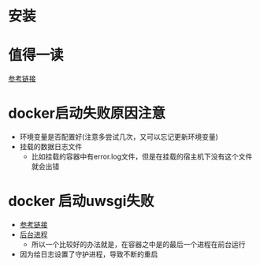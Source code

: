 # 安装

# 值得一读

[参考链接](https://yeasy.gitbook.io/docker_practice/image/dockerfile/cmd)

# docker启动失败原因注意

- 环境变量是否配置好(注意多尝试几次，又可以忘记更新环境变量)
- 挂载的数据日志文件
  - 比如挂载的容器中有error.log文件，但是在挂载的宿主机下没有这个文件就会出错



# docker 启动uwsgi失败

- [参考链接](https://blog.csdn.net/windy135/article/details/106659155/?ops_request_misc=&request_id=&biz_id=102&utm_term=docker%20%E4%B9%8B%E4%B8%AD%E5%90%AF%E5%8A%A8uwsgi%20%E8%AF%BB%E5%8F%96%E5%AE%8C%E9%85%8D%E7%BD%AE%E6%96%87%E4%BB%B6%E5%90%8E%E5%B0%B1%E9%80%80%E4%BA%86&utm_medium=distribute.pc_search_result.none-task-blog-2~all~sobaiduweb~default-6-106659155.142^v46^pc_rank_34_default_2&spm=1018.2226.3001.4187)
- [后台进程](https://blog.csdn.net/loovelj/article/details/91610965?ops_request_misc=&request_id=&biz_id=102&utm_term=uwsgi%20%E5%A6%82%E6%9E%9C%E4%BD%BF%E7%94%A8%E4%BA%86daemonize%EF%BC%8C%E5%9C%A8docker%E4%B8%AD%E6%97%A0&utm_medium=distribute.pc_search_result.none-task-blog-2~all~sobaiduweb~default-8-91610965.142^v46^pc_rank_34_default_2&spm=1018.2226.3001.4187)
  - 所以一个比较好的办法就是，在容器之中是的最后一个进程在前台运行
- 因为给日志设置了守护进程，导致不断的重启